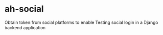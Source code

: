 # ah-social
Obtain token from social platforms to enable Testing social login in a Django backend application
